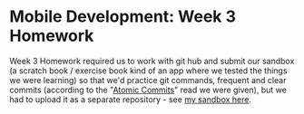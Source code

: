 # Mobile Development: Week 3 Homework

Week 3 Homework required us to work with git hub and submit our sandbox (a scratch book / exercise book kind of an app where we tested the things we were learning) so that we'd practice git commands, frequent and clear commits (according to the "[Atomic Commits](https://www.aleksandrhovhannisyan.com/blog/atomic-git-commits)" read we were given), but we had to upload it as a separate repository - see [my sandbox here](https://github.com/AnnaFromPoland/cfg-mobile-sandbox).
